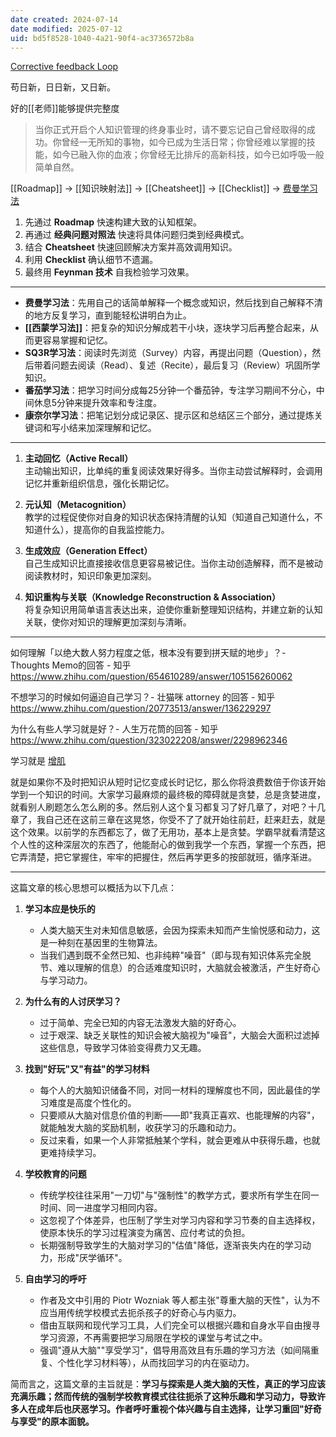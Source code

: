 ```yaml
---
date created: 2024-07-14
date modified: 2025-07-12
uid: bd5f8528-1040-4a21-90f4-ac3736572b8a
---
```


[Corrective feedback Loop](Corrective%20feedback%20Loop.md)

苟日新，日日新，又日新。

好的[[老师]]能够提供完整度

<!-- more -->

> 当你正式开启个人知识管理的终身事业时，请不要忘记自己曾经取得的成功。你曾经一无所知的事物，如今已成为生活日常；你曾经难以掌握的技能，如今已融入你的血液；你曾经无比排斥的高新科技，如今已如呼吸一般简单自然。

[[Roadmap]] → [[知识映射法]] → [[Cheatsheet]] → [[Checklist]] → [费曼学习法](2%20第二大脑/2%20飞轮/0%20工具系统/学习/费曼学习法.md)

1. 先通过 **Roadmap** 快速构建大致的认知框架。
2. 再通过 **经典问题对照法** 快速将具体问题归类到经典模式。
3. 结合 **Cheatsheet** 快速回顾解决方案并高效调用知识。
4. 利用 **Checklist** 确认细节不遗漏。
5. 最终用 **Feynman 技术** 自我检验学习效果。

___

- **费曼学习法**：先用自己的话简单解释一个概念或知识，然后找到自己解释不清的地方反复学习，直到能轻松讲明白为止。
- **[[西蒙学习法]]**：把复杂的知识分解成若干小块，逐块学习后再整合起来，从而更容易掌握和记忆。
- **SQ3R学习法**：阅读时先浏览（Survey）内容，再提出问题（Question），然后带着问题去阅读（Read）、复述（Recite），最后复习（Review）巩固所学知识。
- **番茄学习法**：把学习时间分成每25分钟一个番茄钟，专注学习期间不分心，中间休息5分钟来提升效率和专注度。
- **康奈尔学习法**：把笔记划分成记录区、提示区和总结区三个部分，通过提炼关键词和写小结来加深理解和记忆。

___

1. **主动回忆（Active Recall）**  
    主动输出知识，比单纯的重复阅读效果好得多。当你主动尝试解释时，会调用记忆并重新组织信息，强化长期记忆。
    
2. **元认知（Metacognition）**  
    教学的过程促使你对自身的知识状态保持清醒的认知（知道自己知道什么，不知道什么），提高你的自我监控能力。
    
3. **生成效应（Generation Effect）**  
    自己生成知识比直接接收信息更容易被记住。当你主动创造解释，而不是被动阅读教材时，知识印象更加深刻。
    
4. **知识重构与关联（Knowledge Reconstruction & Association）**  
    将复杂知识用简单语言表达出来，迫使你重新整理知识结构，并建立新的认知关联，使你对知识的理解更加深刻与清晰。

___

如何理解「以绝大数人努力程度之低，根本没有要到拼天赋的地步」？- Thoughts Memo的回答 - 知乎  
https://www.zhihu.com/question/654610289/answer/105156260062

不想学习的时候如何逼迫自己学习？- 壮猫咪 attorney 的回答 - 知乎  
https://www.zhihu.com/question/20773513/answer/136229297

为什么有些人学习就是好？- 人生万花筒的回答 - 知乎  
https://www.zhihu.com/question/323022208/answer/2298962346

学习就是 [增肌](增肌.md)

就是如果你不及时把知识从短时记忆变成长时记忆，那么你将浪费数倍于你该开始学到一个知识的时间。大家学习最麻烦的最终极的障碍就是贪婪，总是贪婪进度，就看别人刷题怎么怎么刷的多。然后别人这个复习都复习了好几章了，对吧？十几章了，我自己还在这前三章在这晃悠，你受不了了就开始往前赶，赶来赶去，就是这个效果。以前学的东西都忘了，做了无用功，基本上是贪婪。学霸早就看清楚这个人性的这种深层次的东西了，他能耐心的做到我学一个东西，掌握一个东西，把它弄清楚，把它掌握住，牢牢的把握住，然后再学更多的按部就班，循序渐进。

---

这篇文章的核心思想可以概括为以下几点：

1. **学习本应是快乐的**
    
    - 人类大脑天生对未知信息敏感，会因为探索未知而产生愉悦感和动力，这是一种刻在基因里的生物算法。
    - 当我们遇到既不全然已知、也非纯粹"噪音"（即与现有知识体系完全脱节、难以理解的信息）的合适难度知识时，大脑就会被激活，产生好奇心与学习动力。
2. **为什么有的人讨厌学习？**
    
    - 过于简单、完全已知的内容无法激发大脑的好奇心。
    - 过于艰深、缺乏关联性的知识会被大脑视为"噪音"，大脑会大面积过滤掉这些信息，导致学习体验变得费力又无趣。
3. **找到"好玩"又"有益"的学习材料**
    
    - 每个人的大脑知识储备不同，对同一材料的理解度也不同，因此最佳的学习难度是高度个性化的。
    - 只要顺从大脑对信息价值的判断——即"我真正喜欢、也能理解的内容"，就能触发大脑的奖励机制，收获学习的乐趣和动力。
    - 反过来看，如果一个人非常抵触某个学科，就会更难从中获得乐趣，也就更难持续学习。
4. **学校教育的问题**
    
    - 传统学校往往采用"一刀切"与"强制性"的教学方式，要求所有学生在同一时间、同一进度学习相同内容。
    - 这忽视了个体差异，也压制了学生对学习内容和学习节奏的自主选择权，使原本快乐的学习过程演变为痛苦、应付考试的负担。
    - 长期强制导致学生的大脑对学习的"估值"降低，逐渐丧失内在的学习动力，形成"厌学循环"。
5. **自由学习的呼吁**
    
    - 作者及文中引用的 Piotr Wozniak 等人都主张"尊重大脑的天性"，认为不应当用传统学校模式去扼杀孩子的好奇心与内驱力。
    - 借由互联网和现代学习工具，人们完全可以根据兴趣和自身水平自由搜寻学习资源，不再需要把学习局限在学校的课堂与考试之中。
    - 强调"遵从大脑""享受学习"，倡导用高效且有乐趣的学习方法（如间隔重复、个性化学习材料等），从而找回学习的内在驱动力。

简而言之，这篇文章的主旨就是：**学习与探索是人类大脑的天性，真正的学习应该充满乐趣；然而传统的强制学校教育模式往往扼杀了这种乐趣和学习动力，导致许多人在成年后也厌恶学习。作者呼吁重视个体兴趣与自主选择，让学习重回"好奇与享受"的原本面貌。**
